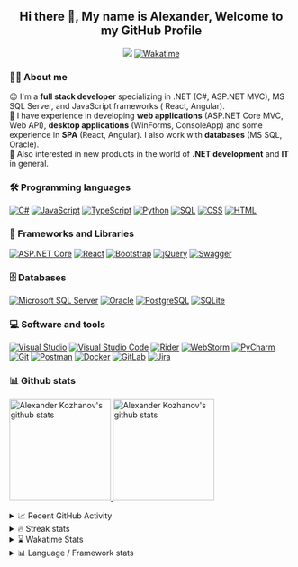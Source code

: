 <h2 align="center"> Hi there 👋, My name is Alexander, Welcome to my GitHub Profile<br/> </h2> 

<div align="center">
    <a href="#"><img src="https://hits.seeyoufarm.com/api/count/incr/badge.svg?url=https%3A%2F%2Fgithub.com%2Fa-kozhanov&count_bg=%2379C83D&title_bg=%23555555&icon=&icon_color=%23E7E7E7&title=Profile+views&edge_flat=false"/></a>
    <a href="https://wakatime.com/@c0c837b6-b14f-4d2a-8d1f-d4baccb05c44"><img src="https://wakatime.com/badge/user/c0c837b6-b14f-4d2a-8d1f-d4baccb05c44.svg" alt="Wakatime" /></a>
</div>

### 👨‍💻 About me

😉 I'm a **full stack developer** specializing in .NET (C#, ASP.NET MVC), MS SQL Server, and JavaScript frameworks (
React, Angular).  
🔭 I have experience in developing **web applications** (ASP.NET Core MVC, Web API), **desktop applications** (WinForms,
ConsoleApp) and some experience in **SPA** (React, Angular). I also work with **databases** (MS SQL, Oracle).  
📣 Also interested in new products in the world of **.NET development** and **IT** in general.

### 🛠 Programming languages

<p>
    <a href="https://github.com/search?q=user%3Aa-kozhanov+language%3Acsharp"><img alt="C#" src="https://custom-icon-badges.herokuapp.com/badge/C%23-68217A.svg?style=flat&logo=cs2&logoColor=white"></a>
    <a href="https://github.com/search?q=user%3Aa-kozhanov+language%3Ajavascript"><img alt="JavaScript" src="https://img.shields.io/badge/JavaScript-F7DF1E.svg?style=flat&logo=javascript&logoColor=black"></a>
    <a href="https://github.com/search?q=user%3Aa-kozhanov+language%3AtypeScript"><img alt="TypeScript" src="https://img.shields.io/badge/TypeScript-007ACC.svg?style=flat&logo=typescript&logoColor=white"></a>
    <a href="https://github.com/search?q=user%3Aa-kozhanov+language%3Apython"><img alt="Python" src="https://img.shields.io/badge/-Python-blue?style=flat&logo=Python&logoColor=yellow"></a>
    <a href="https://github.com/search?q=user%3Aa-kozhanov+language%3Asql"><img alt="SQL" src="https://custom-icon-badges.herokuapp.com/badge/SQL-025E8C.svg?style=flat&logo=database&logoColor=white"></a>
    <a href="https://github.com/search?q=user%3Aa-kozhanov+language%3Acss"><img alt="CSS" src="https://img.shields.io/badge/CSS-1572B6.svg?style=flat&logo=css3&logoColor=white"></a>
    <a href="https://github.com/search?q=user%3Aa-kozhanov+language%3Ahtml"><img alt="HTML" src="https://img.shields.io/badge/HTML-E34F26.svg?style=flat&logo=html5&logoColor=white"></a>
</p>

### 🧰 Frameworks and Libraries

<p>
    <a href="#"><img alt="ASP.NET Core" src="https://img.shields.io/badge/ASP.NET%20Core-5C2D91?style=flat&logo=.net&logoColor=white"></a>
    <a href="#"><img alt="React" src="https://img.shields.io/badge/React-20232a.svg?style=flat&logo=react&logoColor=%2361DAFB"></a>
    <a href="#"><img alt="Bootstrap" src="https://img.shields.io/badge/Bootstrap-7952B3.svg?style=flat&logo=bootstrap&logoColor=white"></a>
    <a href="#"><img alt="jQuery" src="https://img.shields.io/badge/jQuery-7719AA?style=flat&logo=jQuery&logoColor=white"/></a>
    <a href="#"><img alt="Swagger" src="https://img.shields.io/badge/-Swagger-%23Clojure?style=flat&logo=swagger&logoColor=white"/></a>
</p>

### 🗄️ Databases

<p>
    <a href="#"><img alt="Microsoft SQL Server" src="https://img.shields.io/badge/-Microsoft%20SQL%20Server-CC2927?style=flat&logo=Microsoft%20SQL%20Server&logoColor=white"></a>
    <a href="#"><img alt="Oracle" src="https://img.shields.io/badge/Oracle-F00000.svg?style=flat&logo=oracle&logoColor=white"></a>
    <a href="#"><img alt="PostgreSQL" src="https://img.shields.io/badge/PostgreSQL-316192.svg?style=flat&logo=postgresql&logoColor=white"></a>
    <a href="#"><img alt="SQLite" src="https://img.shields.io/badge/SQLite-07405e.svg?style=flat&logo=sqlite&logoColor=white"></a>
</p>

### 💻 Software and tools

<p>
    <a href="#" target="_blank"><img alt="Visual Studio" src="https://img.shields.io/badge/Visual%20Studio-5C2D91.svg?style=flat&logo=visual-studio&logoColor=white"/></a>
    <a href="#"><img alt="Visual Studio Code" src="https://img.shields.io/badge/Visual%20Studio%20Code-0078d7.svg?style=flat&logo=visual-studio-code&logoColor=white"></a>
    <a href="#"><img alt="Rider" src="https://img.shields.io/badge/Rider-000000.svg?style=flat&logo=Rider&logoColor=white&color=black&labelColor=crimson"></a>
    <a href="#"><img alt="WebStorm" src="https://img.shields.io/badge/WebStorm-143?style=flat&logo=webstorm&logoColor=white&color=black"></a>
    <a href="#" target="_blank"><img alt="PyCharm" src="https://img.shields.io/badge/PyCharm-143?style=flat&logo=PyCharm&logoColor=black&color=green&labelColor=green"/></a>
    <a href="#"><img alt="Git" src="https://img.shields.io/badge/Git-F05033.svg?style=flat&logo=git&logoColor=white"></a>
    <a href="#"><img alt="Postman" src="https://img.shields.io/badge/Postman-FF6C37?style=flat&logo=postman&logoColor=white"></a>
    <a href="#"><img alt="Docker" src="https://img.shields.io/badge/-Docker-2496ED?style=flat&logo=Docker&logoColor=white"></a>
    <a href="#"><img alt="GitLab" src="https://img.shields.io/badge/-GitLab-FCA121?style=flat&logo=gitlab"></a>
    <a href="#"><img alt="Jira" src="https://img.shields.io/badge/Jira-%230A0FFF.svg?style=flat&logo=jira&logoColor=white"></a>
</p>

### 📊 Github stats

<p>
<a href="https://gitstats.me/a-kozhanov" target="_blank">
  <img height="180em" alt="Alexander Kozhanov's github stats" src="https://github-readme-stats-eight-theta.vercel.app/api?username=a-kozhanov&show_icons=true&theme=react&include_all_commits=true&count_private=true"/>
  <img height="180em" alt="Alexander Kozhanov's github stats" src="https://github-readme-stats-eight-theta.vercel.app/api/top-langs/?username=a-kozhanov&layout=compact&langs_count=8&theme=react"/>
</a>
</p>

<details>
<summary>📈 Recent GitHub Activity</summary>

![Alexander Kozhanov's GitHub Activity graph](https://activity-graph.herokuapp.com/graph?username=a-kozhanov&theme=dracula)

</details>

<details>
<summary>🔥 Streak stats</summary>
<p>
  <img src="http://github-readme-streak-stats.herokuapp.com?user=a-kozhanov&date_format=n%2Fj%5B%2FY%5D&theme=react">
</p>
</details>

<details>
<summary>⌛ Wakatime Stats</summary>

[![Wakatime stats](https://github-readme-stats.vercel.app/api/wakatime?username=akozhanov&layout=compact&theme=react)](https://wakatime.com/akozhanov)

</details>

<details>
<summary>📊 Language&nbsp;/&nbsp;Framework stats</summary>
<a href='https://profile.codersrank.io/user/a-kozhanov/'>
    <img src='http://cr-skills-chart-widget.azurewebsites.net/api/api?username=a-kozhanov&padding=30'>
</a>

</details>

